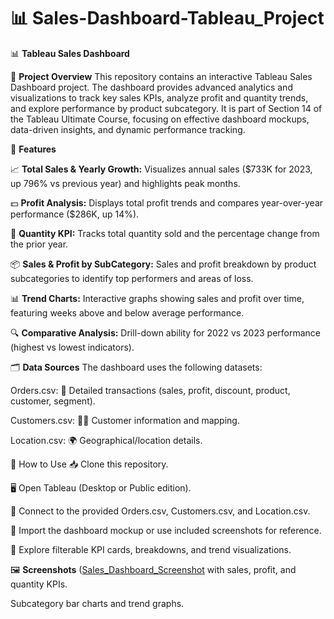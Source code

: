 # 📊 Sales-Dashboard-Tableau_Project

📊 **Tableau Sales Dashboard**

📝 **Project Overview**
This repository contains an interactive Tableau Sales Dashboard project. The dashboard provides advanced analytics and visualizations to track key sales KPIs, analyze profit and quantity trends, and explore performance by product subcategory. It is part of Section 14 of the Tableau Ultimate Course, focusing on effective dashboard mockups, data-driven insights, and dynamic performance tracking.

🌟 **Features**

📈 **Total Sales & Yearly Growth:** Visualizes annual sales ($733K for 2023, up 796% vs previous year) and highlights peak months.

💵 **Profit Analysis:** Displays total profit trends and compares year-over-year performance ($286K, up 14%).

🔢 **Quantity KPI:** Tracks total quantity sold and the percentage change from the prior year.

📦 **Sales & Profit by SubCategory:** Sales and profit breakdown by product subcategories to identify top performers and areas of loss.

📊 **Trend Charts:** Interactive graphs showing sales and profit over time, featuring weeks above and below average performance.

🔍 **Comparative Analysis:** Drill-down ability for 2022 vs 2023 performance (highest vs lowest indicators).

🗂️ **Data Sources**
The dashboard uses the following datasets:

Orders.csv: 💼 Detailed transactions (sales, profit, discount, product, customer, segment).

Customers.csv: 🧑‍💼 Customer information and mapping.

Location.csv: 🌍 Geographical/location details.

🚀 How to Use
📥 Clone this repository.

🖥️ Open Tableau (Desktop or Public edition).

📂 Connect to the provided Orders.csv, Customers.csv, and Location.csv.

🔮 Import the dashboard mockup or use included screenshots for reference.

🎯 Explore filterable KPI cards, breakdowns, and trend visualizations.

🖼️ **Screenshots**
([Sales_Dashboard_Screenshot]() with sales, profit, and quantity KPIs.

Subcategory bar charts and trend graphs.
